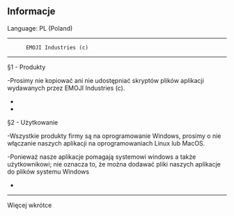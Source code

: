 Informacje
-----------------------------------------------------------------------------------------------------------------------------------------------------------------
Language: PL (Poland)

-----------------------------------------------------------------------------------------------------------------------------------------------------------------
	      EMOJI Industries (c)
____________________________________

§1 - Produkty

-Prosimy nie kopiować ani nie udostępniać skryptów plików aplikacji wydawanych przez EMOJI Industries (c).

-

-


§2 - Użytkowanie

-Wszystkie produkty firmy są na oprogramowanie Windows, prosimy o nie włączanie naszych aplikacji na oprogramowaniach Linux lub MacOS.

-Ponieważ nasze aplikacje pomagają systemowi windows a także użytkownikowi; nie oznacza to, że można dodawać pliki naszych aplikacje do plików systemu Windows

-

-----------------------------------------------------------------------------------------------------------------------------------------------------------------
Więcej wkrótce
